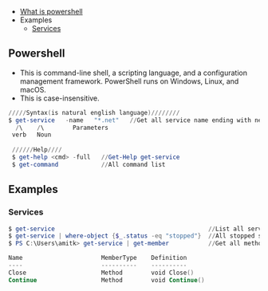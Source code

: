 - [What is powershell](#what)
- Examples
  - [Services](#ser)

<a name=what></a>
## Powershell
- This is command-line shell, a scripting language, and a configuration management framework. PowerShell runs on Windows, Linux, and macOS.
- This is case-insensitive.
```ps1
/////Syntax(is natural english language)////////
$ get-service   -name   "*.net"   //Get all service name ending with net
  /\    /\        Parameters
 verb   Noun
 
 //////Help////
 $ get-help <cmd> -full   //Get-Help get-service
 $ get-command            //All command list
```

## Examples
<a name=ser></a>
### Services
```ps1
$ get-service                                           //List all services on system
$ get-service | where-object {$_.status -eq "stopped"}  //All stopped services
$ PS C:\Users\amitk> get-service | get-member           //Get all methods avilable on services

Name                      MemberType    Definition
----                      ----------    ----------
Close                     Method        void Close()
Continue                  Method        void Continue()
```
